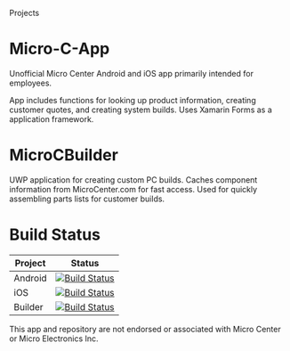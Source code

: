 Projects

# Micro-C-App
Unofficial Micro Center Android and iOS app primarily intended for employees.

App includes functions for looking up product information, creating customer quotes, and creating system builds.  Uses Xamarin Forms as a application framework.

# MicroCBuilder
UWP application for creating custom PC builds.  Caches component information from MicroCenter.com for fast access.  Used for quickly assembling parts lists for customer builds.

# Build Status

| Project | Status |
| ------- | ------ |
| Android |[![Build Status](https://dev.azure.com/bbarrett0780/micro-c-app/_apis/build/status/blaxbb.Micro-C-App?branchName=master&jobName=Android)](https://dev.azure.com/bbarrett0780/micro-c-app/_build/latest?definitionId=1&branchName=master) |
| iOS | [![Build Status](https://dev.azure.com/bbarrett0780/micro-c-app/_apis/build/status/blaxbb.Micro-C-App?branchName=master&jobName=iOS)](https://dev.azure.com/bbarrett0780/micro-c-app/_build/latest?definitionId=1&branchName=master) |
| Builder | [![Build Status](https://dev.azure.com/bbarrett0780/micro-c-app/_apis/build/status/blaxbb.Micro-C-App?branchName=master&jobName=MicroCBuilder)](https://dev.azure.com/bbarrett0780/micro-c-app/_build/latest?definitionId=1&branchName=master) |


This app and repository are not endorsed or associated with Micro Center or Micro Electronics Inc.

